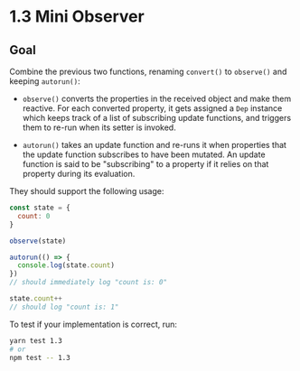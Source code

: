 # 1.3 Mini Observer

## Goal

Combine the previous two functions, renaming `convert()` to `observe()` and keeping `autorun()`:

- `observe()` converts the properties in the received object and make them
  reactive. For each converted property, it gets assigned a `Dep` instance which keeps track of a list of subscribing update functions, and triggers them to re-run when its setter is invoked.

- `autorun()` takes an update function and re-runs it when properties that the
  update function subscribes to have been mutated. An update function is said
  to be "subscribing" to a property if it relies on that property during its
  evaluation.

They should support the following usage:

``` js
const state = {
  count: 0
}

observe(state)

autorun(() => {
  console.log(state.count)
})
// should immediately log "count is: 0"

state.count++
// should log "count is: 1"
```

To test if your implementation is correct, run:

``` bash
yarn test 1.3
# or
npm test -- 1.3
```
